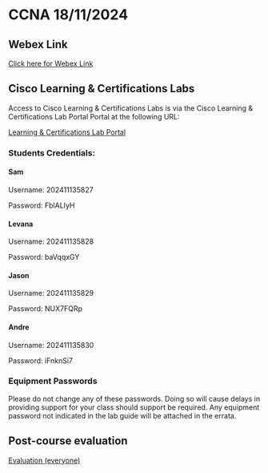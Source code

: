 
# CCNA 18/11/2024

## Webex Link

[Click here for Webex Link](https://lumifygroup.webex.com/lumifygroup/j.php?MTID=m2f8474d595dfd2aecb9f49d3dab92058)

## Cisco Learning & Certifications Labs

Access to Cisco Learning & Certifications Labs is via the Cisco Learning & Certifications Lab Portal Portal at the following URL:

[Learning & Certifications Lab Portal](https://cll-ng.cisco.com) 

### Students Credentials:

#### Sam

Username: 202411135827

Password: FblALIyH

#### Levana

Username: 202411135828

Password: baVqqxGY

#### Jason

Username: 202411135829

Password: NUX7FQRp

#### Andre

Username: 202411135830

Password: iFnknSi7




### Equipment Passwords

Please do not change any of these passwords. Doing so will cause delays in providing support for your class should support be required. Any equipment password not indicated in the lab guide will be attached in the errata. 



## Post-course evaluation

[Evaluation (everyone)](https://from.cisco/...)
